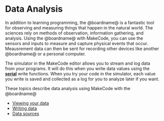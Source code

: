 # Data Analysis

In addition to learning programming, the @boardname@ is a fantastic tool for observing and measuring things that happen in the natural world. The sciences rely on methods of observation, information gathering, and analysis. Using the @boardname@ with MakeCode, you can use the sensors and inputs to measure and capture physical events that occur. Meausrement data can then be sent for recording other devices like another @boardname@ or a personal computer.

The simulator in the MakeCode editor allows you to stream and log data from your programs. It will do this when you write data values using the **[serial](/reference/serial)** write functions. When you try your code in the simulator, each value you write is saved and collected as a log for you to analyze later if you want.

These topics describe data analysis using MakeCode with the @boardname@ 

* [Viewing your data](./data-analysis/viewing)
* [Writing data](./data-analysis/writing)
* [Data sources](#)

